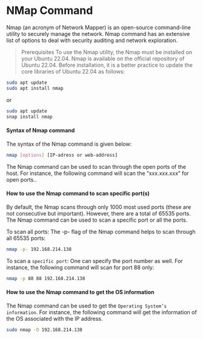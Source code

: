 # NMap Command

Nmap (an acronym of Network Mapper) is an open-source command-line utility to securely manage the network. Nmap command has an extensive list of options to deal with security auditing and network exploration.

>Prerequisites
To use the Nmap utility, the Nmap must be installed on your Ubuntu 22.04. Nmap is available on the official repository of Ubuntu 22.04. Before installation, it is a better practice to update the core libraries of Ubuntu 22.04 as follows:

```bash
sudo apt update
sudo apt install nmap
```
or
```bash
sudo apt update
snap install nmap
```

#### Syntax of Nmap command
The syntax of the Nmap command is given below:
```bash
nmap [options] [IP-adress or web-address]
```
The Nmap command can be used to scan through the open ports of the host. For instance, the following command will scan the “xxx.xxx.xxx” for open ports..

#### How to use the Nmap command to scan specific port(s)
By default, the Nmap scans through only 1000 most used ports (these are not consecutive but important). However, there are a total of 65535 ports. The Nmap command can be used to scan a specific port or all the ports.

To scan all ports: The -p- flag of the Nmap command helps to scan through all 65535 ports:
```bash
nmap -p- 192.168.214.138
```

To scan a ``specific port``: One can specify the port number as well. For instance, the following command will scan for port 88 only:
```bash
nmap -p 88 88 192.168.214.138
```

#### How to use the Nmap command to get the OS information
The Nmap command can be used to get the ``Operating System’s information``. For instance, the following command will get the information of the OS associated with the IP address.

```bash
sudo nmap -O 192.168.214.138
```


